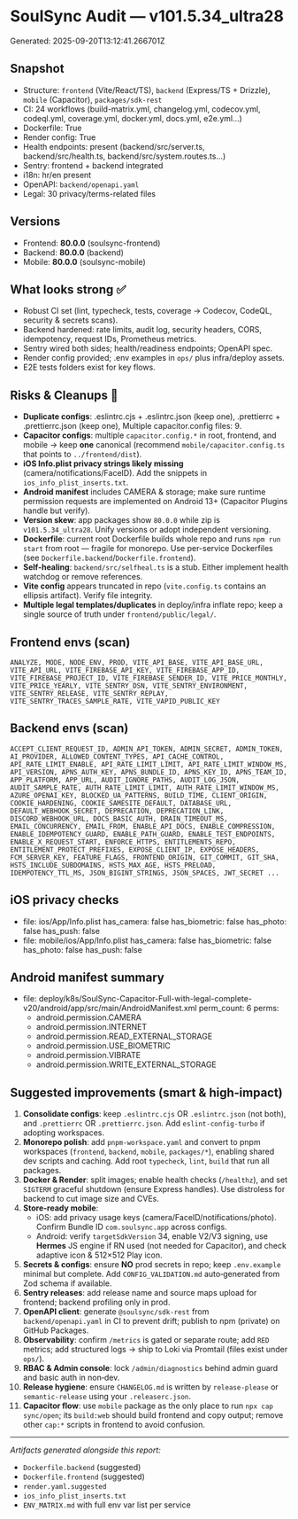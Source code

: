 # SoulSync Audit — v101.5.34_ultra28
Generated: 2025-09-20T13:12:41.266701Z

## Snapshot
- Structure: `frontend` (Vite/React/TS), `backend` (Express/TS + Drizzle), `mobile` (Capacitor), `packages/sdk-rest`
- CI: 24 workflows (build-matrix.yml, changelog.yml, codecov.yml, codeql.yml, coverage.yml, docker.yml, docs.yml, e2e.yml…)
- Dockerfile: True
- Render config: True
- Health endpoints: present (backend/src/server.ts, backend/src/health.ts, backend/src/system.routes.ts…)
- Sentry: frontend + backend integrated
- i18n: hr/en present
- OpenAPI: `backend/openapi.yaml`
- Legal: 30 privacy/terms-related files

## Versions
- Frontend: **80.0.0** (soulsync-frontend)
- Backend: **80.0.0** (backend)
- Mobile: **80.0.0** (soulsync-mobile)

## What looks strong ✅
- Robust CI set (lint, typecheck, tests, coverage → Codecov, CodeQL, security & secrets scans).
- Backend hardened: rate limits, audit log, security headers, CORS, idempotency, request IDs, Prometheus metrics.
- Sentry wired both sides; health/readiness endpoints; OpenAPI spec.
- Render config provided; .env examples in `ops/` plus infra/deploy assets.
- E2E tests folders exist for key flows.

## Risks & Cleanups 🧹
- **Duplicate configs**: .eslintrc.cjs + .eslintrc.json (keep one), .prettierrc + .prettierrc.json (keep one), Multiple capacitor.config files: 9.
- **Capacitor configs**: multiple `capacitor.config.*` in root, frontend, and mobile → keep **one** canonical (recommend `mobile/capacitor.config.ts` that points to `../frontend/dist`).
- **iOS Info.plist privacy strings likely missing** (camera/notifications/FaceID). Add the snippets in `ios_info_plist_inserts.txt`.
- **Android manifest** includes CAMERA & storage; make sure runtime permission requests are implemented on Android 13+ (Capacitor Plugins handle but verify).
- **Version skew**: app packages show `80.0.0` while zip is `v101.5.34_ultra28`. Unify versions or adopt independent versioning.
- **Dockerfile**: current root Dockerfile builds whole repo and runs `npm run start` from root — fragile for monorepo. Use per-service Dockerfiles (see `Dockerfile.backend`/`Dockerfile.frontend`).
- **Self-healing**: `backend/src/selfheal.ts` is a stub. Either implement health watchdog or remove references.
- **Vite config** appears truncated in repo (`vite.config.ts` contains an ellipsis artifact). Verify file integrity.
- **Multiple legal templates/duplicates** in deploy/infra inflate repo; keep a single source of truth under `frontend/public/legal/`.

## Frontend envs (scan)
```
ANALYZE, MODE, NODE_ENV, PROD, VITE_API_BASE, VITE_API_BASE_URL, VITE_API_URL, VITE_FIREBASE_API_KEY, VITE_FIREBASE_APP_ID, VITE_FIREBASE_PROJECT_ID, VITE_FIREBASE_SENDER_ID, VITE_PRICE_MONTHLY, VITE_PRICE_YEARLY, VITE_SENTRY_DSN, VITE_SENTRY_ENVIRONMENT, VITE_SENTRY_RELEASE, VITE_SENTRY_REPLAY, VITE_SENTRY_TRACES_SAMPLE_RATE, VITE_VAPID_PUBLIC_KEY
```

## Backend envs (scan)
```
ACCEPT_CLIENT_REQUEST_ID, ADMIN_API_TOKEN, ADMIN_SECRET, ADMIN_TOKEN, AI_PROVIDER, ALLOWED_CONTENT_TYPES, API_CACHE_CONTROL, API_RATE_LIMIT_ENABLE, API_RATE_LIMIT_LIMIT, API_RATE_LIMIT_WINDOW_MS, API_VERSION, APNS_AUTH_KEY, APNS_BUNDLE_ID, APNS_KEY_ID, APNS_TEAM_ID, APP_PLATFORM, APP_URL, AUDIT_IGNORE_PATHS, AUDIT_LOG_JSON, AUDIT_SAMPLE_RATE, AUTH_RATE_LIMIT_LIMIT, AUTH_RATE_LIMIT_WINDOW_MS, AZURE_OPENAI_KEY, BLOCKED_UA_PATTERNS, BUILD_TIME, CLIENT_ORIGIN, COOKIE_HARDENING, COOKIE_SAMESITE_DEFAULT, DATABASE_URL, DEFAULT_WEBHOOK_SECRET, DEPRECATION, DEPRECATION_LINK, DISCORD_WEBHOOK_URL, DOCS_BASIC_AUTH, DRAIN_TIMEOUT_MS, EMAIL_CONCURRENCY, EMAIL_FROM, ENABLE_API_DOCS, ENABLE_COMPRESSION, ENABLE_IDEMPOTENCY_GUARD, ENABLE_PATH_GUARD, ENABLE_TEST_ENDPOINTS, ENABLE_X_REQUEST_START, ENFORCE_HTTPS, ENTITLEMENTS_REPO, ENTITLEMENT_PROTECT_PREFIXES, EXPOSE_CLIENT_IP, EXPOSE_HEADERS, FCM_SERVER_KEY, FEATURE_FLAGS, FRONTEND_ORIGIN, GIT_COMMIT, GIT_SHA, HSTS_INCLUDE_SUBDOMAINS, HSTS_MAX_AGE, HSTS_PRELOAD, IDEMPOTENCY_TTL_MS, JSON_BIGINT_STRINGS, JSON_SPACES, JWT_SECRET ...
```

## iOS privacy checks
- file: ios/App/Info.plist
  has_camera: false
  has_biometric: false
  has_photo: false
  has_push: false
- file: mobile/ios/App/Info.plist
  has_camera: false
  has_biometric: false
  has_photo: false
  has_push: false


## Android manifest summary
- file: deploy/k8s/SoulSync-Capacitor-Full-with-legal-complete-v20/android/app/src/main/AndroidManifest.xml
  perm_count: 6
  perms:
  - android.permission.CAMERA
  - android.permission.INTERNET
  - android.permission.READ_EXTERNAL_STORAGE
  - android.permission.USE_BIOMETRIC
  - android.permission.VIBRATE
  - android.permission.WRITE_EXTERNAL_STORAGE


## Suggested improvements (smart & high‑impact)
1. **Consolidate configs**: keep `.eslintrc.cjs` OR `.eslintrc.json` (not both), and `.prettierrc` OR `.prettierrc.json`. Add `eslint-config-turbo` if adopting workspaces.
2. **Monorepo polish**: add `pnpm-workspace.yaml` and convert to pnpm workspaces (`frontend`, `backend`, `mobile`, `packages/*`), enabling shared dev scripts and caching. Add root `typecheck`, `lint`, `build` that run all packages.
3. **Docker & Render**: split images; enable health checks (`/healthz`), and set `SIGTERM` graceful shutdown (ensure Express handles). Use distroless for backend to cut image size and CVEs.
4. **Store‑ready mobile**: 
   - iOS: add privacy usage keys (camera/FaceID/notifications/photo). Confirm Bundle ID `com.soulsync.app` across configs.
   - Android: verify `targetSdkVersion` 34, enable V2/V3 signing, use **Hermes** JS engine if RN used (not needed for Capacitor), and check adaptive icon & 512×512 Play icon.
5. **Secrets & configs**: ensure **NO** prod secrets in repo; keep `.env.example` minimal but complete. Add `CONFIG_VALIDATION.md` auto‑generated from Zod schema if available.
6. **Sentry releases**: add release name and source maps upload for frontend; backend profiling only in prod.
7. **OpenAPI client**: generate `@soulsync/sdk-rest` from `backend/openapi.yaml` in CI to prevent drift; publish to npm (private) on GitHub Packages.
8. **Observability**: confirm `/metrics` is gated or separate route; add `RED` metrics; add structured logs → ship to Loki via Promtail (files exist under `ops/`).
9. **RBAC & Admin console**: lock `/admin/diagnostics` behind admin guard and basic auth in non‑dev.
10. **Release hygiene**: ensure `CHANGELOG.md` is written by `release-please` or `semantic-release` using your `.releaserc.json`.
11. **Capacitor flow**: use `mobile` package as the only place to run `npx cap sync/open`; its `build:web` should build frontend and copy output; remove other `cap:*` scripts in frontend to avoid confusion.

---

_Artifacts generated alongside this report:_
- `Dockerfile.backend` (suggested)
- `Dockerfile.frontend` (suggested)
- `render.yaml.suggested`
- `ios_info_plist_inserts.txt`
- `ENV_MATRIX.md` with full env var list per service

